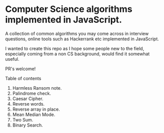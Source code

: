 # Computer Science algorithms implemented in JavaScript.

A collection of common algorithms you may come across in interview questions, online tools such as Hackerrank etc implemented in JavaScript.

I wanted to create this repo as I hope some people new to the field, especially coming from a non CS background, would find it somewhat useful.

PR's welcome!

Table of contents

1.  Harmless Ransom note.
2.  Palindrome check.
3.  Caesar Cipher.
4.  Reverse words.
5.  Reverse array in place.
6.  Mean Median Mode.
7.  Two Sum.
8.  Binary Search.
